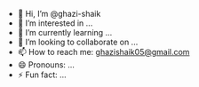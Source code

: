 - 👋 Hi, I’m @ghazi-shaik
- 👀 I’m interested in ...
- 🌱 I’m currently learning ...
- 💞️ I’m looking to collaborate on ...
- 📫 How to reach me: ghazishaik05@gmail.com
- 😄 Pronouns: ...
- ⚡ Fun fact: ...

<!---
ghazi-shaik/ghazi-shaik is a ✨ special ✨ repository because its `README.md` (this file) appears on your GitHub profile.
You can click the Preview link to take a look at your changes.
--->
